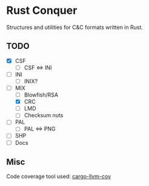# Rust Conquer

Structures and utilities for C&C formats written in Rust.

## TODO

- [x] CSF
  - [ ] CSF <=> INI
- [ ] INI
  - [ ] INIX?
- [ ] MIX
  - [ ] Blowfish/RSA
  - [x] CRC
  - [ ] LMD
  - [ ] Checksum nuts
- [ ] PAL
  - [ ] PAL <=> PNG
- [ ] SHP
- [ ] Docs

## Misc

Code coverage tool used: [cargo-llvm-cov](https://github.com/taiki-e/cargo-llvm-cov)
